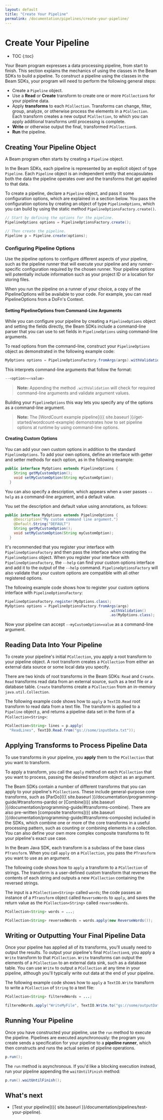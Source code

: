 ```yaml
---
layout: default
title: "Create Your Pipeline"
permalink: /documentation/pipelines/create-your-pipeline/
---
```

# Create Your Pipeline

* TOC
{:toc}

Your Beam program expresses a data processing pipeline, from start to finish. This section explains the mechanics of using the classes in the Beam SDKs to build a pipeline. To construct a pipeline using the classes in the Beam SDKs, your program will need to perform the following general steps:

*   Create a `Pipeline` object.
*   Use a **Read** or **Create** transform to create one or more `PCollection`s for your pipeline data.
*   Apply **transforms** to each `PCollection`. Transforms can change, filter, group, analyze, or otherwise process the elements in a `PCollection`. Each transform creates a new output `PCollection`, to which you can apply additional transforms until processing is complete.
*   **Write** or otherwise output the final, transformed `PCollection`s.
*   **Run** the pipeline.

## Creating Your Pipeline Object

A Beam program often starts by creating a `Pipeline` object.

In the Beam SDKs, each pipeline is represented by an explicit object of type `Pipeline`. Each `Pipeline` object is an independent entity that encapsulates both the data the pipeline operates over and the transforms that get applied to that data.

To create a pipeline, declare a `Pipeline` object, and pass it some configuration options, which are explained in a section below. You pass the configuration options by creating an object of type `PipelineOptions`, which you can build by using the static method `PipelineOptionsFactory.create()`.

```java
// Start by defining the options for the pipeline.
PipelineOptions options = PipelineOptionsFactory.create();

// Then create the pipeline.
Pipeline p = Pipeline.create(options);
```

### Configuring Pipeline Options

Use the pipeline options to configure different aspects of your pipeline, such as the pipeline runner that will execute your pipeline and any runner-specific configuration required by the chosen runner. Your pipeline options will potentially include information such as your project ID or a location for storing files. 

When you run the pipeline on a runner of your choice, a copy of the PipelineOptions will be available to your code. For example, you can read PipelineOptions from a DoFn's Context.

#### Setting PipelineOptions from Command-Line Arguments

While you can configure your pipeline by creating a `PipelineOptions` object and setting the fields directly, the Beam SDKs include a command-line parser that you can use to set fields in `PipelineOptions` using command-line arguments.

To read options from the command-line, construct your `PipelineOptions` object as demonstrated in the following example code:

```java
MyOptions options = PipelineOptionsFactory.fromArgs(args).withValidation().create();
```

This interprets command-line arguments that follow the format:

```java
--<option>=<value>
```

> **Note:** Appending the method `.withValidation` will check for required command-line arguments and validate argument values.

Building your `PipelineOptions` this way lets you specify any of the options as a command-line argument.

> **Note:** The [WordCount example pipeline]({{ site.baseurl }}/get-started/wordcount-example) demonstrates how to set pipeline options at runtime by using command-line options.

#### Creating Custom Options

You can add your own custom options in addition to the standard `PipelineOptions`. To add your own options, define an interface with getter and setter methods for each option, as in the following example:

```java
public interface MyOptions extends PipelineOptions {
    String getMyCustomOption();
    void setMyCustomOption(String myCustomOption);
  }
```

You can also specify a description, which appears when a user passes `--help` as a command-line argument, and a default value.

You set the description and default value using annotations, as follows:

```java
public interface MyOptions extends PipelineOptions {
    @Description("My custom command line argument.")
    @Default.String("DEFAULT")
    String getMyCustomOption();
    void setMyCustomOption(String myCustomOption);
  }
```

It's recommended that you register your interface with `PipelineOptionsFactory` and then pass the interface when creating the `PipelineOptions` object. When you register your interface with `PipelineOptionsFactory`, the `--help` can find your custom options interface and add it to the output of the `--help` command. `PipelineOptionsFactory` will also validate that your custom options are compatible with all other registered options.

The following example code shows how to register your custom options interface with `PipelineOptionsFactory`:

```java
PipelineOptionsFactory.register(MyOptions.class);
MyOptions options = PipelineOptionsFactory.fromArgs(args)
                                                .withValidation()
                                                .as(MyOptions.class);
```

Now your pipeline can accept `--myCustomOption=value` as a command-line argument.

## Reading Data Into Your Pipeline

To create your pipeline's initial `PCollection`, you apply a root transform to your pipeline object. A root transform creates a `PCollection` from either an external data source or some local data you specify.

There are two kinds of root transforms in the Beam SDKs: `Read` and `Create`. `Read` transforms read data from an external source, such as a text file or a database table. `Create` transforms create a `PCollection` from an in-memory `java.util.Collection`.

The following example code shows how to `apply` a `TextIO.Read` root transform to read data from a text file. The transform is applied to a `Pipeline` object `p`, and returns a pipeline data set in the form of a `PCollection<String>`:

```java
PCollection<String> lines = p.apply(
  "ReadLines", TextIO.Read.from("gs://some/inputData.txt"));
```

## Applying Transforms to Process Pipeline Data

To use transforms in your pipeline, you **apply** them to the `PCollection` that you want to transform.

To apply a transform, you call the `apply` method on each `PCollection` that you want to process, passing the desired transform object as an argument.

The Beam SDKs contain a number of different transforms that you can apply to your pipeline's `PCollection`s. These include general-purpose core transforms, such as [ParDo]({{ site.baseurl }}/documentation/programming-guide/#transforms-pardo) or [Combine]({{ site.baseurl }}/documentation/programming-guide/#transforms-combine). There are also pre-written [composite transforms]({{ site.baseurl }}/documentation/programming-guide/#transforms-composite) included in the SDKs, which combine one or more of the core transforms in a useful processing pattern, such as counting or combining elements in a collection. You can also define your own more complex composite transforms to fit your pipeline's exact use case.

In the Beam Java SDK, each transform is a subclass of the base class `PTransform`. When you call `apply` on a `PCollection`, you pass the `PTransform` you want to use as an argument.

The following code shows how to `apply` a transform to a `PCollection` of strings. The transform is a user-defined custom transform that reverses the contents of each string and outputs a new `PCollection` containing the reversed strings.

The input is a `PCollection<String>` called `words`; the code passes an instance of a `PTransform` object called `ReverseWords` to `apply`, and saves the return value as the `PCollection<String>` called `reversedWords`.

```java
PCollection<String> words = ...;

PCollection<String> reversedWords = words.apply(new ReverseWords());
```

## Writing or Outputting Your Final Pipeline Data

Once your pipeline has applied all of its transforms, you'll usually need to output the results. To output your pipeline's final `PCollection`s, you apply a `Write` transform to that `PCollection`. `Write` transforms can output the elements of a `PCollection` to an external data sink, such as a database table. You can use `Write` to output a `PCollection` at any time in your pipeline, although you'll typically write out data at the end of your pipeline.

The following example code shows how to `apply` a `TextIO.Write` transform to write a `PCollection` of `String` to a text file:

```java
PCollection<String> filteredWords = ...;

filteredWords.apply("WriteMyFile", TextIO.Write.to("gs://some/outputData.txt"));
```

## Running Your Pipeline

Once you have constructed your pipeline, use the `run` method to execute the pipeline. Pipelines are executed asynchronously: the program you create sends a specification for your pipeline to a **pipeline runner**, which then constructs and runs the actual series of pipeline operations. 

```java
p.run();
```

The `run` method is asynchronous. If you'd like a blocking execution instead, run your pipeline appending the `waitUntilFinish` method:

```java
p.run().waitUntilFinish();
```

## What's next

*   [Test your pipeline]({{ site.baseurl }}/documentation/pipelines/test-your-pipeline).
